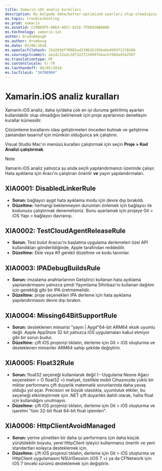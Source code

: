 ```yaml
---
title: Xamarin.iOS analiz kuralları
description: Bu belgede daha/better-optimized ayarları olup olmadığını belirlemek için Xamarin.iOS projesi ayarlarını denetleyin çözümleme kurallarını açıklar.
ms.topic: troubleshooting
ms.prod: xamarin
ms.assetid: C29B69F5-08E4-4DCC-831E-7FD692AB0886
ms.technology: xamarin-ios
author: bradumbaugh
ms.author: brumbaug
ms.date: 03/06/2018
ms.openlocfilehash: 25d2936f70981ed239626193ba6e4993f1378108
ms.sourcegitcommit: ea1dc12a3c2d7322f234997daacbfdb6ad542507
ms.translationtype: MT
ms.contentlocale: tr-TR
ms.lasthandoff: 06/05/2018
ms.locfileid: "34788904"
---
```

# <a name="xamarinios-analysis-rules"></a>Xamarin.iOS analiz kuralları

Xamarin.iOS analiz, daha iyi/daha çok en iyi duruma getirilmiş ayarları kullanılabilir olup olmadığını belirlemek için proje ayarlarınızı denetleyin kurallar kümesidir.

Çözümleme kurallarını olası geliştirmeleri önceden bulmak ve geliştirme zamandan tasarruf için mümkün olduğunca sık çalıştırın.

Visual Studio Mac'ın menüsü kuralları çalıştırmak için seçin **Proje > Kod Analizi çalıştırmak**.

> [!NOTE]
> Xamarin.iOS analiz yalnızca şu anda seçili yapılandırmanızı üzerinde çalışır. Hata ayıklama için Aracı'nı çalıştıran önerilir **ve** yayın yapılandırmaları.

<a name="XIA0001" />

## <a name="xia0001-disabledlinkerrule"></a>XIA0001: DisabledLinkerRule

- **Sorun:** bağlayıcı aygıt hata ayıklama modu için devre dışı bırakıldı.
- **Düzeltme:** herhangi beklenmeyen durumları önlemek için bağlayıcı ile kodunuzu çalıştırmak denemelisiniz.
Bunu ayarlamak için projeye Git > iOS Yapı > bağlayıcı davranışı.

<a name="XIA0002" />

## <a name="xia0002-testcloudagentreleaserule"></a>XIA0002: TestCloudAgentReleaseRule

- **Sorun:** Test bulut Aracısı'nı başlatma uygulama derlemeleri özel API kullandıkları gönderildiğinde, Apple tarafından reddedilir.
- **Düzeltme:** Ekle veya #if gerekli düzeltme ve kodu tanımlar.

<a name="XIA0003" />

## <a name="xia0003-ipadebugbuildsrule"></a>XIA0003: IPADebugBuildsRule

- **Sorun:** imzalama anahtarlarının Geliştirici kullanan hata ayıklama yapılandırmasını yalnızca şimdi Yayımlama Sihirbazı'nı kullanan dağıtım için gerektiği gibi bir IPA üretmemelidir.
- **Düzeltme:** proje seçenekleri IPA derleme için hata ayıklama yapılandırmasını devre dışı bırakın.

<a name="XIA0004" />

## <a name="xia0004-missing64bitsupportrule"></a>XIA0004: Missing64BitSupportRule

- **Sorun:** desteklenen mimarisi "yayın | Aygıt"64-bit ARM64 eksik uyumlu değil. Apple AppStore 32 bit yalnızca iOS uygulamaları kabul etmiyor gibi bir sorun budur.
- **Düzeltme:** çift iOS projenizi tıklatın, derleme için Git > iOS oluşturma ve desteklenen mimariler ARM64 sahip şekilde değiştirin.

<a name="XIA0005" />

## <a name="xia0005-float32rule"></a>XIA0005: Float32Rule

- **Sorun:** float32 seçeneği kullanılarak değil (--Uygulama Nesne Ağacı seçenekleri = O float32 =) maliyet, özellikle mobil Cihazınızda yüklü bir miktar performans çift duyarlık matematik sorunlarında daha yavaş olduğu yol açar. Precision ve büyük olasılıkla, uyumluluk etkiler, bu seçeneği etkinleştirmek için .NET çift duyarlıklı dahili olarak, hatta float için kullandığını unutmayın.
- **Düzeltme:** çift iOS projenizi tıklatın, derleme için Git > iOS oluşturma ve işaretini "tüm 32-bit float 64-bit float işlemleri".

<a name="XIA0006" />

## <a name="xia0006-httpclientavoidmanaged"></a>XIA0006: HttpClientAvoidManaged

- **Sorun:** yerine yönetilen bir daha iyi performans için daha küçük yürütülebilir boyutu, yerel HttpClient işleyici kullanmanız önerilir ve yeni standartları kolayca desteklemek için.
- **Düzeltme:** çift iOS projenizi tıklatın, derleme için Git > iOS oluşturma ve HttpClient uygulamasını NSUrlSession (iOS 7 +) ya da CFNetwork için iOS 7 önceki sürümü desteklemek için değiştirin.
